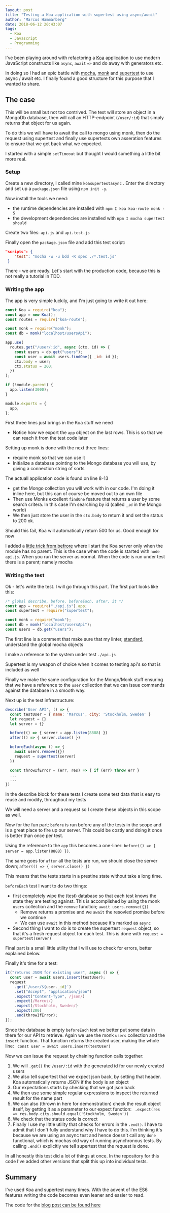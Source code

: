 ```yaml
---
layout: post
title: "Testing a Koa application with supertest using async/await"
author: "Marcus Hammarberg"
date: 2018-06-12 20:43:07
tags:
  - Koa
  - Javascript
  - Programming
---
```


I've been playing around with refactoring a [Koa](http://koajs.com/) application to use modern JavaScript constructs like `async`, `await` `=>` and do away with generators etc.

In doing so I had an epic battle with [mocha](https://mochajs.org/), [monk](https://github.com/Automattic/monk) and [supertest](https://github.com/visionmedia/supertest) to use async / await etc. I finally found a good structure for this purpose that I wanted to share.

<!-- excerpt-end -->

## The case

This will be small but not too contrived. The test will store an object in a MongoDb database, then will call an HTTP-endpoint (`/user/:id`) that simply returns that object for us again.

To do this we will have to await the call to mongo using monk, then do the request using supertest and finally use supertests own asseration features to ensure that we get back what we expected.

I started with a simple `setTimeout` but thought I would something a little bit more real.

### Setup

Create a new directory, I called mine `koasupertestasync` . Enter the directory and set up a `package.json` file using `npm init -y`.

Now install the tools we need:

- the runtime dependencies are installed with `npm I koa koa-route monk -S`
- the development dependencies are installed with `npm I mocha supertest should`

Create two files: `api.js` and `api.test.js`

Finally open the `package.json` file and add this test script:

```json
"scripts": {
    "test": "mocha -w -u bdd -R spec ./*.test.js"
 }
```

There - we are ready. Let's start with the production code, because this is not really a tutorial in TDD.

### Writing the app

The app is very simple luckily, and I'm just going to write it out here:

```javascript
const Koa = require("koa");
const app = new Koa();
const routes = require("koa-route");

const monk = require("monk");
const db = monk("localhost/usersApi");

app.use(
  routes.get("/user/:id", async (ctx, id) => {
    const users = db.get("users");
    const user = await users.findOne({ _id: id });
    ctx.body = user;
    ctx.status = 200;
  })
);

if (!module.parent) {
  app.listen(3000);
}

module.exports = {
  app,
};
```

First three lines just brings in the Koa stuff we need

- Notice how we export the `app` object on the last rows. This is so that we can reach it from the test code later

Setting up monk is done with the next three lines:

- require monk so that we can use it
- Initialize a database pointing to the Mongo database you will use, by giving a connection string of sorts

The actuall application code is found on line 8-13

- get the Mongo collection you will work with in our code. I'm doing it inline here, but this can of course be moved out to an own file
- Then use Monks excellent `findOne` feature that returns a user by some search critera. In this case I'm searching by id (called `_id` in the Mongo world)
- We then just store the user in the `ctx.body` to return it and set the status to 200 ok.

Should this fail, Koa will automatically return 500 for us. Good enough for now

I added a [little trick from befrore](http://www.marcusoft.net/2015/10/eaddrinuse-when-watching-tests-with-mocha-and-supertest.html) where I start the Koa server only when the module has no parent. This is the case when the code is started with `node api.js`. When you run the server as normal. When the code is run under test there is a parent; namely mocha

### Writing the test

Ok - let's write the test. I will go through this part. The first part looks like this:

```javascript
/* global describe, before, beforeEach, after, it */
const app = require("./api.js").app;
const supertest = require("supertest");

const monk = require("monk");
const db = monk("localhost/usersApi");
const users = db.get("users");
```

The first line is a comment that make sure that my linter, [standard](https://standardjs.com/), understand the global mocha objects

I make a reference to the system under test `./api.js`

Supertest is my weapon of choice when it comes to testing api's so that is included as well

Finally we make the same configuration for the Mongo/Monk stuff ensuring that we have a reference to the `user` collection that we can issue commands against the database in a smooth way.

Next up is the test infrastructure:

```javascript
describe('User API', () => {
  const testUser = { name: 'Marcus', city: 'Stockholm, Sweden' }
  let request = {}
  let server = {}

  before(() => { server = app.listen(8888) })
  after(() => { server.close() })

  beforeEach(async () => {
    await users.remove({})
    request = supertest(server)
  })

  const throwIfError = (err, res) => { if (err) throw err }
  ...
  ...
})
```

In the describe block for these tests I create some test data that is easy to reuse and modify, throughout my tests

We will need a server and a request so I create these objects in this scope as well.

Now for the fun part: `before` is run before any of the tests in the scope and is a great place to fire up our server. This could be costly and doing it once is better than once per test.

Using the reference to the `app` this becomes a one-liner: `before(() => { server = app.listen(8888) })`.

The same goes for `after` all the tests are run, we should close the server down; `after(() => { server.close() })`

This means that the tests starts in a prestine state without take a long time.

`beforeEach` test I want to do two things:

- first completely wipe the (test) database so that each test knows the state they are testing against. This is accomplished by using the monk `users` collection and the `remove` function; `await users.remove({})`
  - Remove returns a promise and we `await` the resovled promise before we continue
  - We can use `await` in this method because it's marked as `async`
- Second thing I want to do is to create the supertest `request` object, so that it's a fresh request object for each test. This is done with `request = supertest(server)`

Final part is a small little utility that I will use to check for errors, better explained below.

Finally it's time for a test:

```javascript
it("returns JSON for existing user", async () => {
  const user = await users.insert(testUser);
  request
    .get(`/user/${user._id}`)
    .set("Accept", "application/json")
    .expect("Content-Type", /json/)
    .expect(/Marcus/)
    .expect(/Stockholm, Sweden/)
    .expect(200)
    .end(throwIfError);
});
```

Since the database is empty `beforeEach` test we better put some data in there for our API to retrieve. Again we use the monk `users` collection and the `insert` function. That function returns the created user, making the whole line: ` const user = await users.insert(testUser)`

Now we can issue the request by chaining function calls together:

1. We will `.get()` the `/user/:id` with the generated id for our newly created users
2. We also tell supertest that we expect json back, by setting that header. Koa automatically returns JSON if the body is an object
3. Our expectations starts by checking that we got json back
4. We then use some simple regular expressions to inspect the returned result for the name part
5. We can also (thrown in here for demonstration) check the result object itself, by getting it as a parameter to our expect function: ` .expect(res => res.body.city.should.equal('Stockholm, Sweden'))`
6. We check that the status code is correct
7. Finally I use my little utility that checks for errors in the `.end()`.
   I have to admit that I don't fully understand why I have to do this. I'm thinking it's because we are using an async test and hence doesn't call any `done` functional, which is mochas old way of running asynchronous tests.
   By calling `.end()` explicitly we tell supertest that the request is done.

In all honestly this test did a lot of things at once. In the repository for this code I've added other versions that split this up into individual tests.

## Summary

I've used Koa and supertest many times. With the advent of the ES6 features writing the code becomes even leaner and easier to read.

The code for the [blog post can be found here](https://github.com/marcusoftnet/koasupertestasync)
